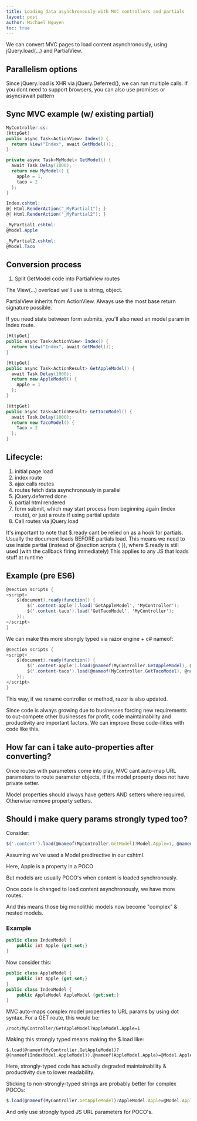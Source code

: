 ```yaml
---
title: Loading data asynchronously with MVC controllers and partials
layout: post
author: Michael Nguyen
toc: true
---
```


We can convert MVC pages to load content asynchronously, using jQuery.load(...) and PartialView.

## Parallelism options
Since jQuery.load is XHR via jQuery.Deferred(), we can run multiple calls.
If you dont need to support browsers, you can also use promises or async/await pattern

## Sync MVC example (w/ existing partial)
```c#
MyController.cs:
[HttpGet]
public async Task<ActionView> Index() {
  return View("Index", await GetModel());
}

private async Task<MyModel> GetModel() {
  await Task.Delay(1000);
  return new MyModel() {
    apple = 1,
    taco = 2
  };
}
```

```c#
Index.cshtml:
@{ Html.RenderAction("_MyPartial1"); }
@{ Html.RenderAction("_MyPartial2"); }
```

```c#
_MyPartial1.cshtml:
@Model.Apple
```

```c#
_MyPartial2.cshtml:
@Model.Taco
```

## Conversion process
1. Split GetModel code into PartialView routes

The View(...) overload we'll use is string, object.

PartialView inherits from ActionView. Always use the most base return signature possible.

If you need state between form submits, you'll also need an model param in Index route.

```c#
[HttpGet]
public async Task<ActionView> Index() {
  return View("Index", await GetModel());
}

[HttpGet]
public async Task<ActionResult> GetAppleModel() {
  await Task.Delay(1000);
  return new AppleModel() {
    Apple = 1
  };
}

[HttpGet]
public async Task<ActionResult> GetTacoModel() {
  await Task.Delay(1000);
  return new TacoModel() {
    Taco = 2
  };
}
```

## Lifecycle:
1. initial page load
2. index route
3. ajax calls routes
4. routes fetch data asynchronously in parallel
5. jQuery.deferred done
6. partial html rendered
7. form submit, which may start process from beginning again (index route), or just a route if using partial update
8. Call routes via jQuery.load

It's important to note that $.ready cant be relied on as a hook for partials. Usually the document loads BEFORE partials load.
This means we need to use <script></script> inside partial (instead of @section scripts { }), where $.ready is still used (with the callback firing immediately)
This applies to any JS that loads stuff at runtime

## Example (pre ES6)
```c#
@section scripts {
<script>
	$(document).ready(function() {
		$('.content-apple').load('GetAppleModel', 'MyController');
		$('.content-taco').load('GetTacoModel', 'MyController');
	});
</script>
}
```

We can make this more strongly typed via razor engine + c# nameof:

```c#
@section scripts {
<script>
	$(document).ready(function() {
		$('.content-apple').load(@nameof(MyController.GetAppleModel), @nameof(MyController));
		$('.content-taco').load(@nameof(MyController.GetTacoModel), @nameof(MyController));
	});
</script>
}
```

This way, if we rename controller or method, razor is also updated.

Since code is always growing due to businesses forcing new requirements to out-compete other businesses for profit, code maintainability and productivity are important factors. We can improve those code-ilities with code like this.

## How far can i take auto-properties after converting?

Once routes with parameters come into play, MVC cant auto-map URL parameters to route parameter objects, if the model property does not have private setter.

Model properties should always have getters AND setters where required. Otherwise remove property setters.

## Should i make query params strongly typed too?

Consider:
```javascript
$('.content').load(@nameof(MyController.GetModel)?Model.Apple=1, @nameof(MyController));
```

Assuming we've used a Model predirective in our cshtml.

Here, Apple is a property in a POCO 

But models are usually POCO's when content is loaded synchronously.

Once code is changed to load content asynchronously, we have more routes.

And this means those big monolithic models now become "complex" & nested models.

### Example
```c#
public class IndexModel {
	public int Apple {get;set;}
}
```

Now consider this:
```c#
public class AppleModel {
	public int Apple {get;set;}
}
public class IndexModel {
	public AppleModel AppleModel {get;set;}
}
```

MVC auto-maps complex model properties to URL params by using dot syntax. For a GET route, this would be:
```
/root/MyController/GetAppleModel?AppleModel.Apple=1
```

Making this strongly typed means making the $.load like:
```
$.load(@nameof(MyController.GetAppleModel)?@(nameof(IndexModel.AppleModel)).@nameof(AppleModel.Apple)=@Model.AppleModel.Apple
```

Here, strongly-typed code has actually degraded maintainability & productivity due to lower readability.

Sticking to non-strongly-typed strings are probably better for complex POCOs:
```javascript
$.load(@nameof(MyController.GetAppleModel)?AppleModel.Apple=@Model.AppleModel.Apple
```

And only use strongly typed JS URL parameters for POCO's.
